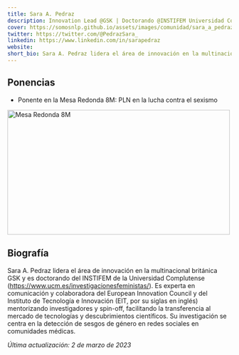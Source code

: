 ```yaml
---
title: Sara A. Pedraz
description: Innovation Lead @GSK | Doctorando @INSTIFEM Universidad Complutense 
cover: https://somosnlp.github.io/assets/images/comunidad/sara_a_pedraz.jpeg
twitter: https://twitter.com/@PedrazSara_
linkedin: https://www.linkedin.com/in/sarapedraz
website: 
short_bio: Sara A. Pedraz lidera el área de innovación en la multinacional británica GSK y es doctorando del INSTIFEM de la Universidad Complutense (https://www.ucm.es/investigacionesfeministas/). Es experta en comunicación y colaboradora del European Innovation Council y del Instituto de Tecnología e Innovación (EIT, por su siglas en inglés) mentorizando investigadores y spin-off, facilitando la transferencia al mercado de tecnologías y descubrimientos científicos.  Su investigación se centra en la detección de sesgos de género en redes sociales en comunidades médicas. 
---
```


## Ponencias

- Ponente en la Mesa Redonda 8M: PLN en la lucha contra el sexismo

<div class="flex justify-center">
    <a href="https://www.youtube.com/watch?v=5fOiLWXQ78c&list=PLTA-KAy8nxaCGGYz5CWiLZNzc31ilPDyI"
        target="_blank">
        <img alt="Mesa Redonda 8M" width="500" height="280"
            src="https://somosnlp.github.io/assets/images/eventos/230309_mesa_redonda_8m.jpg" />
    </a>
</div>

## Biografía

Sara A. Pedraz lidera el área de innovación en la multinacional británica GSK y es doctorando del INSTIFEM de la Universidad Complutense (https://www.ucm.es/investigacionesfeministas/). Es experta en comunicación y colaboradora del European Innovation Council y del Instituto de Tecnología e Innovación (EIT, por su siglas en inglés) mentorizando investigadores y spin-off, facilitando la transferencia al mercado de tecnologías y descubrimientos científicos.  Su investigación se centra en la detección de sesgos de género en redes sociales en comunidades médicas. 

*Última actualización: 2 de marzo de 2023*
